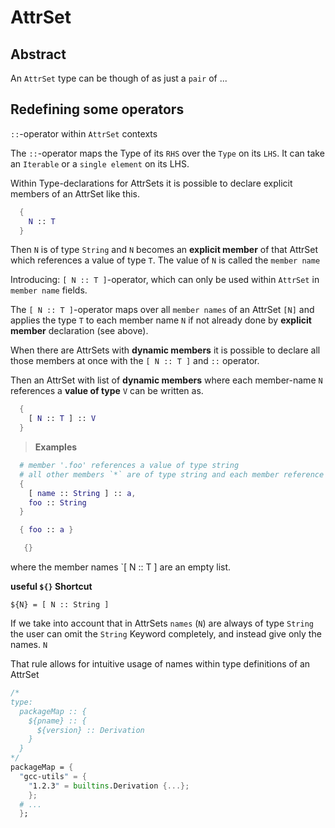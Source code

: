 # AttrSet

## Abstract

An `AttrSet` type can be though of as just a `pair` of ...

## Redefining some operators

`::`-operator within `AttrSet` contexts

The `::`-operator maps the Type of its `RHS` over the `Type` on its `LHS`. It can take an `Iterable` or a `single element` on its LHS.

Within Type-declarations for AttrSets it is possible to declare explicit members of an AttrSet like this.

```nix
  {
    N :: T
  }
```

Then `N` is of type `String` and `N` becomes an __explicit member__ of that AttrSet which references a value of type `T`.
The value of `N` is called the `member name`

Introducing: `[ N :: T ]`-operator, which can only be used within `AttrSet` in `member name` fields.

The `[ N :: T ]`-operator maps over all `member names` of an AttrSet `[N]` and applies the type `T` to each member name `N` if not already done by __explicit member__ declaration (see above).

When there are AttrSets with __dynamic members__ it is possible to declare all those members at once with the `[ N :: T ]` and `::` operator.

Then an AttrSet with list of __dynamic members__ where each member-name `N` references a __value of type__ `V` can be written as.

```nix
  { 
    [ N :: T ] :: V 
  }
```

> __Examples__

```nix
  # member '.foo' references a value of type string
  # all other members `*` are of type string and each member reference value of any variable Type.
  { 
    [ name :: String ] :: a, 
    foo :: String 
  }
```

```nix
  { foo :: a } 
```

```nix
   {} 
```

where the member names `[ N :: T ] are an empty list.

__useful `${}` Shortcut__

`${N} = [ N :: String ]`

If we take into account that in AttrSets `names` (`N`) are always of type `String` the user can omit the `String` Keyword completely, and instead give only the names. `N`

That rule allows for intuitive usage of names within type definitions of an AttrSet

```nix
/*
type:
  packageMap :: { 
    ${pname} :: {
      ${version} :: Derivation
    }
  }
*/
packageMap = {
  "gcc-utils" = {
    "1.2.3" = builtins.Derivation {...};
    };
  # ...
  };
```
